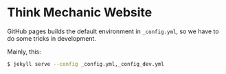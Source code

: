 # Think Mechanic Website

GitHub pages builds the default environment in `_config.yml`, so we have to do
some tricks in development.

Mainly, this:

```bash
$ jekyll serve --config _config.yml,_config_dev.yml
```

